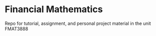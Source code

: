 # Financial Mathematics
Repo for tutorial, assignment, and personal project material in the unit FMAT3888
